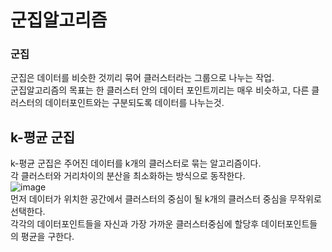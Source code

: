 # 군집알고리즘
### 군집
군집은 데이터를 비슷한 것끼리 묶어 클러스터라는 그룹으로 나누는 작업.<br/>
군집알고리즘의 목표는 한 클러스터 안의 데이터 포인트끼리는 매우 비슷하고, 다른 클러스터의 데이터포인트와는 구분되도록 데이터를 나누는것.<br/>

## k-평균 군집
k-평균 군집은 주어진 데이터를 k개의 클러스터로 묶는 알고리즘이다.<br/>
각 클러스터와 거리차이의 분산을 최소화하는 방식으로 동작한다.<br/>
![image](https://user-images.githubusercontent.com/126637081/229269385-dfa33570-4e7b-43c0-93a6-d2ce4a52556d.png)
<br/>
먼저 데이터가 위치한 공간에서 클러스터의 중심이 될 k개의 클러스터 중심을 무작위로 선택한다.<br>
각각의 데이터포인트들을 자신과 가장 가까운 클러스터중심에 할당후 데이터포인트들의 평균을 구한다.
